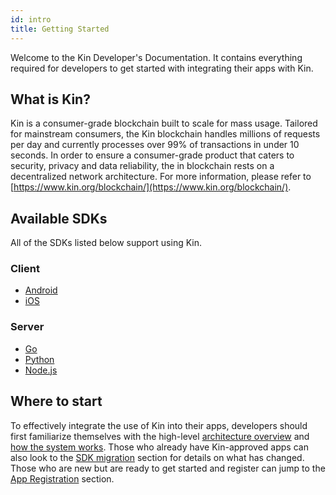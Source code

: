 ```yaml
---
id: intro
title: Getting Started
---
```


Welcome to the Kin Developer's Documentation. It contains everything required for developers to get started with integrating their apps with Kin.

## What is Kin?

Kin is a consumer-grade blockchain built to scale for mass usage. Tailored for mainstream consumers, the Kin blockchain handles millions of requests per day and currently processes over 99% of transactions in under 10 seconds. In order to ensure a consumer-grade product that caters to security, privacy and data reliability, the in blockchain rests on a decentralized network architecture. For more information, please refer to [https://www.kin.org/blockchain/](https://www.kin.org/blockchain/).

## Available SDKs

All of the SDKs listed below support using Kin.

### Client

- [Android](https://github.com/kinecosystem/kin-android)
- [iOS](https://github.com/kinecosystem/kin-ios)

### Server

- [Go](https://github.com/kinecosystem/kin-go)
- [Python](https://github.com/kinecosystem/kin-python)
- [Node.js](https://github.com/kinecosystem/kin-node)

## Where to start

To effectively integrate the use of Kin into their apps, developers should first familiarize themselves with the high-level [architecture overview](/kin-architecture-overview) and [how the system works](/how-it-works). Those who already have Kin-approved apps can also look to the [SDK migration](/sdk-migration) section for details on what has changed. Those who are new but are ready to get started and register can jump to the [App Registration](/app-registration) section.
